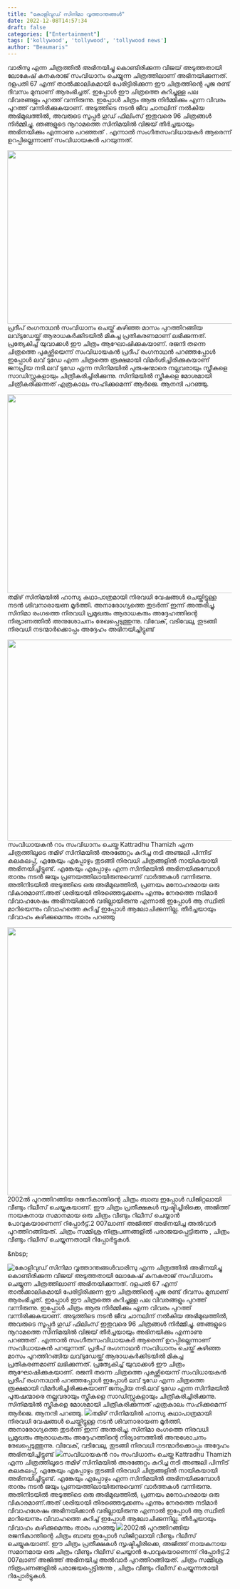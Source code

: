 ```yaml
---
title: "കോളിവുഡ് സിനിമാ വൃത്താന്തങ്ങൾ"
date: 2022-12-08T14:57:34
draft: false
categories: ["Entertainment"]
tags: ['kollywood', 'tollywood', 'tollywood news']
author: "Beaumaris"
---
```


വാരിസു എന്ന ചിത്രത്തിൽ അഭിനയിച്ചു കൊണ്ടിരിക്കുന്ന വിജയ് അടുത്തതായി ലോകേഷ് കനകരാജ് സംവിധാനം ചെയ്യുന്ന ചിത്രത്തിലാണ് അഭിനയിക്കുന്നത്. ദളപതി 67 എന്ന് താൽക്കാലികമായി പേരിട്ടിരിക്കുന്ന ഈ ചിത്രത്തിന്റെ പൂജ രണ്ട് ദിവസം മുമ്പാണ് ആരംഭിച്ചത്. ഇപ്പോൾ ഈ ചിത്രത്തെ കുറിച്ചുള്ള പല വിവരങ്ങളും പുറത്ത് വന്നിരുന്നു. ഇപ്പോൾ ചിത്രം ആരു നിർമ്മിക്കും എന്ന വിവരം പുറത്ത് വന്നിരിക്കുകയാണ്. അടുത്തിടെ നടൻ ജീവ ചാനലിന് നൽകിയ അഭിമുഖത്തിൽ, അവരുടെ സൂപ്പർ ഗുഡ് ഫിലിംസ് ഇതുവരെ 96 ചിത്രങ്ങൾ നിർമ്മിച്ചു. ഞങ്ങളുടെ നൂറാമത്തെ സിനിമയിൽ വിജയ് തീർച്ചയായും അഭിനയിക്കും എന്നാണു പറഞ്ഞത് . എന്നാൽ സംഗീതസംവിധായകർ ആരെന്ന് ഉറപ്പില്ലെന്നാണ് സംവിധായകൻ പറയുന്നത്.

<img class="size-full wp-image-365776 aligncenter" src="https://cdn.boolokam.com/articles/2022/12/dqdffffg22.jpeg" alt="" width="690" height="388" />പ്രദീപ് രംഗനാഥൻ സംവിധാനം ചെയ്ത് കഴിഞ്ഞ മാസം പുറത്തിറങ്ങിയ ലവ്‌ടുഡേയ്ക്ക് ആരാധകർക്കിടയിൽ മികച്ച പ്രതികരണമാണ് ലഭിക്കുന്നത്. പ്രത്യേകിച്ച് യുവാക്കൾ ഈ ചിത്രം ആഘോഷിക്കുകയാണ്. രജനി തന്നെ ചിത്രത്തെ പുകഴ്ത്തിയെന്ന് സംവിധായകൻ പ്രദീപ് രംഗനാഥൻ പറഞ്ഞപ്പോൾ ഇപ്പോൾ ലവ് ടുഡേ എന്ന ചിത്രത്തെ രൂക്ഷമായി വിമർശിച്ചിരിക്കുകയാണ് ജനപ്രിയ നടി.ലവ് ടുഡേ എന്ന സിനിമയിൽ പുരുഷന്മാരെ നല്ലവരായും സ്ത്രീകളെ സാഡിസ്റ്റുകളായും ചിത്രീകരിച്ചിരിക്കുന്നു. സിനിമയിൽ സ്ത്രീകളെ മോശമായി ചിത്രീകരിക്കുന്നത് എത്രകാലം സഹിക്കുമെന്ന് ആർജെ. ആനന്ദി പറഞ്ഞു.

<img class="size-large wp-image-365777 aligncenter" src="https://cdn.boolokam.com/articles/2022/12/4t333222-1024x569.webp" alt="" width="800" height="445" />തമിഴ് സിനിമയിൽ ഹാസ്യ കഥാപാത്രമായി നിരവധി വേഷങ്ങൾ ചെയ്തിട്ടുള്ള നടൻ ശിവനാരായണ മൂർത്തി. അനാരോഗ്യത്തെ തുടർന്ന് ഇന്ന് അന്തരിച്ചു. സിനിമാ രംഗത്തെ നിരവധി പ്രമുഖരും ആരാധകരും അദ്ദേഹത്തിന്റെ നിര്യാണത്തിൽ അനുശോചനം രേഖപ്പെടുത്തുന്നു. വിവേക്, വടിവേലു, തുടങ്ങി നിരവധി നടന്മാർക്കൊപ്പം അദ്ദേഹം അഭിനയിച്ചിട്ടുണ്ട്

<img class="size-full wp-image-365778 aligncenter" src="https://cdn.boolokam.com/articles/2022/12/fwgggg.jpg" alt="" width="700" height="450" />സംവിധായകൻ റാം സംവിധാനം ചെയ്ത Kattradhu Thamizh എന്ന ചിത്രത്തിലൂടെ തമിഴ് സിനിമയിൽ അരങ്ങേറ്റം കുറിച്ച നടി അഞ്ജലി പിന്നീട് കലകലപ്പ്, എങ്കേയും എപ്പോഴും തുടങ്ങി നിരവധി ചിത്രങ്ങളിൽ നായികയായി അഭിനയിച്ചിട്ടുണ്ട്. എങ്കേയും എപ്പോഴും എന്ന സിനിമയിൽ അഭിനയിക്കുമ്പോൾ താനും നടൻ ജയും പ്രണയത്തിലായിരുന്നുവെന്ന് വാർത്തകൾ വന്നിരുന്നു. അതിനിടയിൽ അടുത്തിടെ ഒരു അഭിമുഖത്തിൽ, പ്രണയം മനോഹരമായ ഒരു വികാരമാണ്.അത് ശരിയായി തിരഞ്ഞെടുക്കണം എന്നും നേരത്തെ നടിമാർ വിവാഹശേഷം അഭിനയിക്കാൻ വരില്ലായിരുന്നു എന്നാൽ ഇപ്പോൾ ആ സ്ഥിതി മാറിയെന്നും വിവാഹത്തെ കുറിച്ച് ഇപ്പോൾ ആലോചിക്കുന്നില്ല. തീർച്ചയായും വിവാഹം കഴിക്കുമെന്നും താരം പറഞ്ഞു

<img class="size-large wp-image-365779 aligncenter" src="https://cdn.boolokam.com/articles/2022/12/5u5uiii-1024x768.jpg" alt="" width="800" height="600" />2002ൽ പുറത്തിറങ്ങിയ രജനികാന്തിന്റെ ചിത്രം ബാബ ഇപ്പോൾ ഡിജിറ്റലായി വീണ്ടും റിലീസ് ചെയ്യുകയാണ്. ഈ ചിത്രം പ്രതീക്ഷകൾ സൃഷ്ടിച്ചിരിക്കെ, അജിത്ത് നായകനായ സമാനമായ ഒരു ചിത്രം വീണ്ടും റിലീസ് ചെയ്യാൻ പോവുകയാണെന്ന് റിപ്പോർട്ട്.2 007ലാണ് അജിത്ത് അഭിനയിച്ച അൽവാർ പുറത്തിറങ്ങിയത്. ചിത്രം സമ്മിശ്ര നിരൂപണങ്ങളിൽ പരാജയപ്പെട്ടിരുന്നു , ചിത്രം വീണ്ടും റിലീസ് ചെയ്യുന്നതായി റിപ്പോർട്ടുകൾ.

&amp;nbsp;


![കോളിവുഡ് സിനിമാ വൃത്താന്തങ്ങൾ](https://cdn.boolokam.com/articles/2022/12/dqdffffg22.jpeg)വാരിസു എന്ന ചിത്രത്തിൽ അഭിനയിച്ചു കൊണ്ടിരിക്കുന്ന വിജയ് അടുത്തതായി ലോകേഷ് കനകരാജ് സംവിധാനം ചെയ്യുന്ന ചിത്രത്തിലാണ് അഭിനയിക്കുന്നത്. ദളപതി 67 എന്ന് താൽക്കാലികമായി പേരിട്ടിരിക്കുന്ന ഈ ചിത്രത്തിന്റെ പൂജ രണ്ട് ദിവസം മുമ്പാണ് ആരംഭിച്ചത്. ഇപ്പോൾ ഈ ചിത്രത്തെ കുറിച്ചുള്ള പല വിവരങ്ങളും പുറത്ത് വന്നിരുന്നു. ഇപ്പോൾ ചിത്രം ആരു നിർമ്മിക്കും എന്ന വിവരം പുറത്ത് വന്നിരിക്കുകയാണ്. അടുത്തിടെ നടൻ ജീവ ചാനലിന് നൽകിയ അഭിമുഖത്തിൽ, അവരുടെ സൂപ്പർ ഗുഡ് ഫിലിംസ് ഇതുവരെ 96 ചിത്രങ്ങൾ നിർമ്മിച്ചു. ഞങ്ങളുടെ നൂറാമത്തെ സിനിമയിൽ വിജയ് തീർച്ചയായും അഭിനയിക്കും എന്നാണു പറഞ്ഞത് . എന്നാൽ സംഗീതസംവിധായകർ ആരെന്ന് ഉറപ്പില്ലെന്നാണ് സംവിധായകൻ പറയുന്നത്. പ്രദീപ് രംഗനാഥൻ സംവിധാനം ചെയ്ത് കഴിഞ്ഞ മാസം പുറത്തിറങ്ങിയ ലവ്‌ടുഡേയ്ക്ക് ആരാധകർക്കിടയിൽ മികച്ച പ്രതികരണമാണ് ലഭിക്കുന്നത്. പ്രത്യേകിച്ച് യുവാക്കൾ ഈ ചിത്രം ആഘോഷിക്കുകയാണ്. രജനി തന്നെ ചിത്രത്തെ പുകഴ്ത്തിയെന്ന് സംവിധായകൻ പ്രദീപ് രംഗനാഥൻ പറഞ്ഞപ്പോൾ ഇപ്പോൾ ലവ് ടുഡേ എന്ന ചിത്രത്തെ രൂക്ഷമായി വിമർശിച്ചിരിക്കുകയാണ് ജനപ്രിയ നടി.ലവ് ടുഡേ എന്ന സിനിമയിൽ പുരുഷന്മാരെ നല്ലവരായും സ്ത്രീകളെ സാഡിസ്റ്റുകളായും ചിത്രീകരിച്ചിരിക്കുന്നു. സിനിമയിൽ സ്ത്രീകളെ മോശമായി ചിത്രീകരിക്കുന്നത് എത്രകാലം സഹിക്കുമെന്ന് ആർജെ. ആനന്ദി പറഞ്ഞു. ![](https://cdn.boolokam.com/articles/2022/12/4t333222-1024x569.webp)തമിഴ് സിനിമയിൽ ഹാസ്യ കഥാപാത്രമായി നിരവധി വേഷങ്ങൾ ചെയ്തിട്ടുള്ള നടൻ ശിവനാരായണ മൂർത്തി. അനാരോഗ്യത്തെ തുടർന്ന് ഇന്ന് അന്തരിച്ചു. സിനിമാ രംഗത്തെ നിരവധി പ്രമുഖരും ആരാധകരും അദ്ദേഹത്തിന്റെ നിര്യാണത്തിൽ അനുശോചനം രേഖപ്പെടുത്തുന്നു. വിവേക്, വടിവേലു, തുടങ്ങി നിരവധി നടന്മാർക്കൊപ്പം അദ്ദേഹം അഭിനയിച്ചിട്ടുണ്ട് ![](https://cdn.boolokam.com/articles/2022/12/fwgggg.jpg)സംവിധായകൻ റാം സംവിധാനം ചെയ്ത Kattradhu Thamizh എന്ന ചിത്രത്തിലൂടെ തമിഴ് സിനിമയിൽ അരങ്ങേറ്റം കുറിച്ച നടി അഞ്ജലി പിന്നീട് കലകലപ്പ്, എങ്കേയും എപ്പോഴും തുടങ്ങി നിരവധി ചിത്രങ്ങളിൽ നായികയായി അഭിനയിച്ചിട്ടുണ്ട്. എങ്കേയും എപ്പോഴും എന്ന സിനിമയിൽ അഭിനയിക്കുമ്പോൾ താനും നടൻ ജയും പ്രണയത്തിലായിരുന്നുവെന്ന് വാർത്തകൾ വന്നിരുന്നു. അതിനിടയിൽ അടുത്തിടെ ഒരു അഭിമുഖത്തിൽ, പ്രണയം മനോഹരമായ ഒരു വികാരമാണ്.അത് ശരിയായി തിരഞ്ഞെടുക്കണം എന്നും നേരത്തെ നടിമാർ വിവാഹശേഷം അഭിനയിക്കാൻ വരില്ലായിരുന്നു എന്നാൽ ഇപ്പോൾ ആ സ്ഥിതി മാറിയെന്നും വിവാഹത്തെ കുറിച്ച് ഇപ്പോൾ ആലോചിക്കുന്നില്ല. തീർച്ചയായും വിവാഹം കഴിക്കുമെന്നും താരം പറഞ്ഞു ![](https://cdn.boolokam.com/articles/2022/12/5u5uiii-1024x768.jpg)2002ൽ പുറത്തിറങ്ങിയ രജനികാന്തിന്റെ ചിത്രം ബാബ ഇപ്പോൾ ഡിജിറ്റലായി വീണ്ടും റിലീസ് ചെയ്യുകയാണ്. ഈ ചിത്രം പ്രതീക്ഷകൾ സൃഷ്ടിച്ചിരിക്കെ, അജിത്ത് നായകനായ സമാനമായ ഒരു ചിത്രം വീണ്ടും റിലീസ് ചെയ്യാൻ പോവുകയാണെന്ന് റിപ്പോർട്ട്.2 007ലാണ് അജിത്ത് അഭിനയിച്ച അൽവാർ പുറത്തിറങ്ങിയത്. ചിത്രം സമ്മിശ്ര നിരൂപണങ്ങളിൽ പരാജയപ്പെട്ടിരുന്നു , ചിത്രം വീണ്ടും റിലീസ് ചെയ്യുന്നതായി റിപ്പോർട്ടുകൾ. &nbsp;

